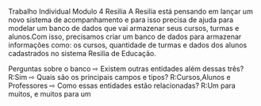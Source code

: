 Trabalho Individual Modulo 4 Resilia
A Resilia está pensando em lançar um novo sistema de acompanhamento e para isso precisa de ajuda para modelar um banco de dados que vai armazenar seus cursos, turmas e alunos.Com isso, precisamos criar um banco de dados para armazenar informações como: os cursos, quantidade de turmas e dados dos alunos cadastrados no sistema Resilia de Educação.

Perguntas sobre o banco 
⇨ Existem outras entidades além dessas três?
R:Sim
⇨ Quais são os principais campos e tipos?
R:Cursos,Alunos e Professores
⇨ Como essas entidades estão relacionadas?
R:Um para muitos, e muitos para um

